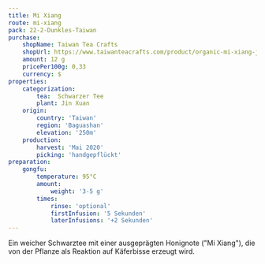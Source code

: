 ```yaml
---
title: Mi Xiang
route: mi-xiang
pack: 22-2-Dunkles-Taiwan
purchase:
    shopName: Taiwan Tea Crafts
    shopUrl: https://www.taiwanteacrafts.com/product/organic-mi-xiang-jin-xuan-black-tea/?attribute_pa_weight=250-g-8-82-oz-save-20&v=3a52f3c22ed6
    amount: 12 g
    pricePer100g: 0,33
    currency: $
properties:
    categorization:
        tea:  Schwarzer Tee
        plant: Jin Xuan
    origin:
        country: 'Taiwan'
        region: 'Baguashan'
        elevation: '250m'
    production:
        harvest: 'Mai 2020'
        picking: 'handgepflückt'
preparation:
    gongfu:
        temperature: 95°C
        amount:
            weight: '3-5 g'
        times:
            rinse: 'optional'
            firstInfusion: '5 Sekunden'
            laterInfusions: '+2 Sekunden'
---
```

Ein weicher Schwarztee mit einer ausgeprägten Honignote ("Mi Xiang"), die von der Pflanze als Reaktion auf Käferbisse erzeugt wird.